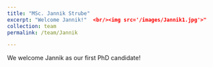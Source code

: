 ```yaml
---
title: "MSc. Jannik Strube"
excerpt: "Welcome Jannik!"  <br/><img src='/images/Jannik1.jpg'>"
collection: team
permalink: /team/Jannik

---
```


We welcome Jannik as our first PhD candidate!


